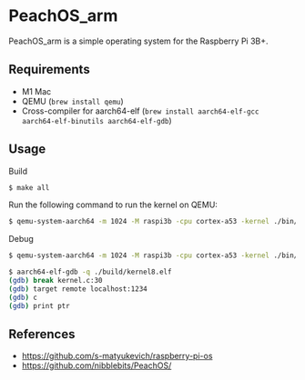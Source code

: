 # PeachOS_arm

PeachOS_arm is a simple operating system for the Raspberry Pi 3B+.

## Requirements

- M1 Mac
- QEMU (`brew install qemu`)
- Cross-compiler for aarch64-elf (`brew install aarch64-elf-gcc aarch64-elf-binutils aarch64-elf-gdb`)

## Usage

Build

```bash
$ make all
```

Run the following command to run the kernel on QEMU:

```bash
$ qemu-system-aarch64 -m 1024 -M raspi3b -cpu cortex-a53 -kernel ./bin/kernel8.img -nographic -serial null -chardev stdio,id=uart1 -serial chardev:uart1 -monitor none   
```

Debug

```bash
$ qemu-system-aarch64 -m 1024 -M raspi3b -cpu cortex-a53 -kernel ./bin/kernel8.img -nographic -serial null -chardev stdio,id=uart1 -serial chardev:uart1 -monitor none -S -s
```

```bash
$ aarch64-elf-gdb -q ./build/kernel8.elf
(gdb) break kernel.c:30
(gdb) target remote localhost:1234
(gdb) c
(gdb) print ptr
```

## References

- https://github.com/s-matyukevich/raspberry-pi-os
- https://github.com/nibblebits/PeachOS/
